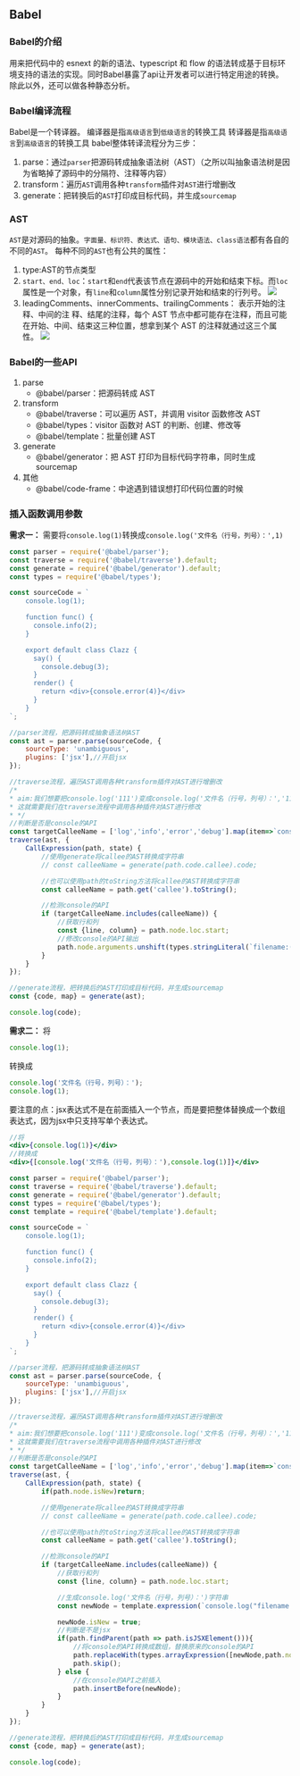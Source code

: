 ## Babel

### Babel的介绍
用来把代码中的 esnext 的新的语法、typescript 和 flow 的语法转成基于目标环境支持的语法的实现。同时Babel暴露了api让开发者可以进行特定用途的转换。除此以外，还可以做各种静态分析。

### Babel编译流程
Babel是一个转译器。
编译器是指`高级语言`到`低级语言`的转换工具
转译器是指`高级语言`到`高级语言`的转换工具
babel整体转译流程分为三步：
1. parse：通过`parser`把源码转成抽象语法树（AST）（之所以叫抽象语法树是因为省略掉了源码中的分隔符、注释等内容）
2. transform：遍历`AST`调用各种`transform`插件对`AST`进行增删改
3. generate：把转换后的`AST`打印成目标代码，并生成`sourcemap`

### AST
`AST`是对源码的抽象。`字面量、标识符、表达式、语句、模块语法、class语法`都有各自的不同的`AST`。
每种不同的`AST`也有公共的属性：
1. type:AST的节点类型
2. `start、end、loc`：`start`和`end`代表该节点在源码中的开始和结束下标。而`loc`属性是一个对象，有`line`和`column`属性分别记录开始和结束的行列号。
![](../../image/Babel/AST.png)
3. leadingComments、innerComments、trailingComments： 表示开始的注释、中间的注 释、结尾的注释，每个 AST 节点中都可能存在注释，而且可能在开始、中间、结束这三种位置，想拿到某个 AST 的注释就通过这三个属性。
![](../../image/Babel/AST2.png)

### Babel的一些API
1. parse
   - @babel/parser：把源码转成 AST
2. transform
   - @babel/traverse：可以遍历 AST，并调用 visitor 函数修改 AST
   - @babel/types：visitor 函数对 AST 的判断、创建、修改等
   - @babel/template：批量创建 AST
3. generate
   - @babel/generator：把 AST 打印为目标代码字符串，同时生成 sourcemap
4. 其他
   - @babel/code-frame：中途遇到错误想打印代码位置的时候
   
### 插入函数调用参数
**需求一：**
需要将`console.log(1)`转换成`console.log('文件名（行号，列号）：',1)`
```js
const parser = require('@babel/parser');
const traverse = require('@babel/traverse').default;
const generate = require('@babel/generator').default;
const types = require('@babel/types');

const sourceCode = `
    console.log(1);

    function func() {
      console.info(2);
    }

    export default class Clazz {
      say() {
        console.debug(3);
      }
      render() {
        return <div>{console.error(4)}</div>
      }
    }
`;

//parser流程，把源码转成抽象语法树AST
const ast = parser.parse(sourceCode, {
    sourceType: 'unambiguous',
    plugins: ['jsx'],//开启jsx
});

//traverse流程，遍历AST调用各种transform插件对AST进行增删改
/*
* aim:我们想要把console.log('111')变成console.log('文件名（行号，列号）：','111');
* 这就需要我们在traverse流程中调用各种插件对AST进行修改
* */
//判断是否是console的API
const targetCalleeName = ['log','info','error','debug'].map(item=>`console.${item}`);
traverse(ast, {
    CallExpression(path, state) {
        //使用generate将callee的AST转换成字符串
        // const calleeName = generate(path.code.callee).code;

        //也可以使用path的toString方法将callee的AST转换成字符串
        const calleeName = path.get('callee').toString();

        //检测console的API
        if (targetCalleeName.includes(calleeName)) {
            //获取行和列
            const {line, column} = path.node.loc.start;
            //修改console的API输出
            path.node.arguments.unshift(types.stringLiteral(`filename:(${line},${column})`));
        }
    }
});

//generate流程，把转换后的AST打印成目标代码，并生成sourcemap
const {code, map} = generate(ast);

console.log(code);
```

**需求二：**
将
```js
console.log(1);
```
转换成
```js
console.log('文件名（行号，列号）：');
console.log(1);
```
要注意的点：jsx表达式不是在前面插入一个节点，而是要把整体替换成一个数组表达式，因为jsx中只支持写单个表达式。
```jsx
//将
<div>{console.log(1)}</div>
//转换成
<div>{[console.log('文件名（行号，列号）：'),console.log(1)]}</div>
```
```js
const parser = require('@babel/parser');
const traverse = require('@babel/traverse').default;
const generate = require('@babel/generator').default;
const types = require('@babel/types');
const template = require('@babel/template').default;

const sourceCode = `
    console.log(1);

    function func() {
      console.info(2);
    }

    export default class Clazz {
      say() {
        console.debug(3);
      }
      render() {
        return <div>{console.error(4)}</div>
      }
    }
`;

//parser流程，把源码转成抽象语法树AST
const ast = parser.parse(sourceCode, {
    sourceType: 'unambiguous',
    plugins: ['jsx'],//开启jsx
});

//traverse流程，遍历AST调用各种transform插件对AST进行增删改
/*
* aim:我们想要把console.log('111')变成console.log('文件名（行号，列号）：','111');
* 这就需要我们在traverse流程中调用各种插件对AST进行修改
* */
//判断是否是console的API
const targetCalleeName = ['log','info','error','debug'].map(item=>`console.${item}`);
traverse(ast, {
    CallExpression(path, state) {
        if(path.node.isNew)return;

        //使用generate将callee的AST转换成字符串
        // const calleeName = generate(path.code.callee).code;

        //也可以使用path的toString方法将callee的AST转换成字符串
        const calleeName = path.get('callee').toString();

        //检测console的API
        if (targetCalleeName.includes(calleeName)) {
            //获取行和列
            const {line, column} = path.node.loc.start;

            //生成console.log('文件名（行号，列号）：')字符串
            const newNode = template.expression(`console.log("filename: (${line}, ${column})")`)();

            newNode.isNew = true;
            //判断是不是jsx
            if(path.findParent(path => path.isJSXElement())){
                //将console的API转换成数组，替换原来的console的API
                path.replaceWith(types.arrayExpression([newNode,path.node]));
                path.skip();
            } else {
                //在console的API之前插入
                path.insertBefore(newNode);
            }
        }
    }
});

//generate流程，把转换后的AST打印成目标代码，并生成sourcemap
const {code, map} = generate(ast);

console.log(code);
```


